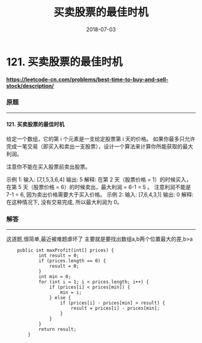 ﻿---
  title: 买卖股票的最佳时机
  date: 2018-07-03 
  categories: 算法 
  tags: [leetcode,Array,easy] 

---
# 121. 买卖股票的最佳时机
#### <https://leetcode-cn.com/problems/best-time-to-buy-and-sell-stock/description/>

### 原题
---
#### 121. 买卖股票的最佳时机
给定一个数组，它的第 i 个元素是一支给定股票第 i 天的价格。
如果你最多只允许完成一笔交易（即买入和卖出一支股票），设计一个算法来计算你所能获取的最大利润。

注意你不能在买入股票前卖出股票。

示例 1:
输入: [7,1,5,3,6,4]
输出: 5
解释: 在第 2 天（股票价格 = 1）的时候买入，在第 5 天（股票价格 =              6）的时候卖出，最大利润 = 6-1 = 5 。
 注意利润不能是 7-1 = 6, 因为卖出价格需要大于买入价格。
示例 2:
输入: [7,6,4,3,1]
输出: 0
解释: 在这种情况下, 没有交易完成, 所以最大利润为 0。


### 解答
***
这道题,很简单,最近被难题虐坏了
主要就是要找出数组a,b两个位置最大的差,b>a 

```
    public int maxProfit(int[] prices) {
            int result = 0;
            if (prices.length == 0) {
                result = 0;
            }
            int min = 0;
            for (int i = 1; i < prices.length; i++) {
                if (prices[i] < prices[min]) {
                    min = i;
                } else {
                    if (prices[i] - prices[min] > result) {
                        result = prices[i] - prices[min];
                    }
                }
            }
            return result;
        }
```





